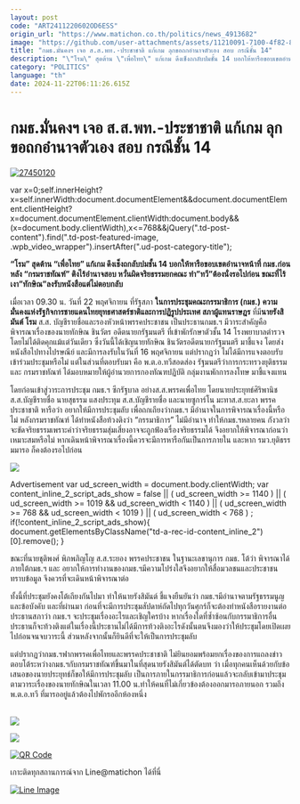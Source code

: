 ```yaml
---
layout: post
code: "ART2411220602OD6ESS"
origin_url: "https://www.matichon.co.th/politics/news_4913682"
image: "https://github.com/user-attachments/assets/11210091-7100-4f82-8bab-518cc1f64ac2"
title: "กมธ.มั่นคงฯ เจอ ส.ส.พท.-ประชาชาติ แก้เกม ลุกขอถกอำนาจตัวเอง สอบ กรณีชั้น 14"
description: "\"โรม\" สุดต้าน \"เพื่อไทย\" แก้เกม​ ดึงเช็งถกลับปมชั้น​ 14 บอกให้หารือ​ขอบเขตอำนาจหน้าที่​ กมธ.ก่อน​ หลัง \"กรมราชทัณฑ์\" ติงไร้อำนาจสอบ​ หวั่น​ ผิดจริยธรรมยกคณะ​"
category: "POLITICS"
language: "th"
date: 2024-11-22T06:11:26.615Z
---
```


# กมธ.มั่นคงฯ เจอ ส.ส.พท.-ประชาชาติ แก้เกม ลุกขอถกอำนาจตัวเอง สอบ กรณีชั้น 14

[![](https://www.matichon.co.th/wp-content/uploads/2024/11/27450120.jpg "27450120")](https://www.matichon.co.th/wp-content/uploads/2024/11/27450120.jpg)

var x=0;self.innerHeight?x=self.innerWidth:document.documentElement&&document.documentElement.clientHeight?x=document.documentElement.clientWidth:document.body&&(x=document.body.clientWidth),x<=768&&jQuery(".td-post-content").find(".td-post-featured-image, .wpb\_video\_wrapper").insertAfter(".ud-post-category-title");

**“โรม” สุดต้าน “เพื่อไทย” แก้เกม​ ดึงเช็งถกลับปมชั้น​ 14 บอกให้หารือ​ขอบเขตอำนาจหน้าที่​ กมธ.ก่อน​ หลัง “กรมราชทัณฑ์” ติงไร้อำนาจสอบ​ หวั่น​ ผิดจริยธรรมยกคณะ​ ทำ”ทวี”ต้องนั่งรอไปก่อน ขณะที่ไร้เงา”ทักษิณ”​ ลงรับหนังสือ​แต่ไม่ตอบกลับ​**

เมื่อเวลา 09.30 น. วันที่ 22 พฤศจิกายน ที่รัฐสภา **ในการประชุมคณะกรรมาธิการ (กมธ.) ความมั่นคงแห่งรัฐกิจการชายแดนไทยยุทธศาสตร์ชาติและการปฏิรูปประเทศ สภาผู้แทนราษฎร** ที่มี**นายรังสิมันต์​ โรม**​ ส.ส. บัญชีรายชื่อและรองหัวหน้าพรรคประชาชน​ เป็นประธานกมธ.ฯ ​ มีวาระสำคัญคือพิจารณาเรื่องของนายทักษิณ​ ชินวัตร​ อดีตนายกรัฐมนตรี ที่เข้าพักรักษาตัวชั้น 14 โรงพยาบาลตำรวจ โดยไม่ได้ติดคุกแม้แต่วันเดียว​ ซึ่งวันนี้ได้เชิญนายทักษิณ​ ชินวัตร​ อดีตนายกรัฐมนตรี​ มาชี้แจง​ โดยส่งหนังสือไปทางไปรษณีย์ และมีการลงรับในวันที่ 16 พฤศจิกายน แต่ปรากฏว่า​ ไม่ได้มีการแจงตอบรับเข้าร่วมประชุมหรือไม่​ แต่ในส่วนที่ตอบรับมา​ คือ​ พ.ต.อ.ทวี​ สอดส่อง รัฐมนตรีว่าการกระทรวงยุติธรรม​ และ​ กรมราชทัณฑ์​ ได้มอบหมายให้​ ผู้อำนวยการกองทัณฑปฏิบัติ​ กลุ่มงานพักการลงโทษ​ มาชี้แจง​แทน​

โดยก่อนเข้าสู่วาระการประชุม​ กมธ.ฯ ซีกรัฐบาล​ อย่างส.ส.พรรคเพื่อไทย โดยนายประยุทธ์​ ศิริพานิช​ ส.ส.บัญชีรายชื่อ นายสุธรรม แสงประทุม ส.ส.บัญชีรายชื่อ และนายซูการ์โน มะทา​ ส.ส.ยะลา พรรคประชาชาติ​ หารือว่า​ อยากให้มีการประชุมลับ​ เพื่อถกเถียงว่ากมธ.ฯ มีอำนาจในการพิจารณาเรื่องนี้หรือไม่ หลังกรมราชทัณฑ์​ ได้ทำหนังสือท้วงติงว่า​ “กรรมาธิการ” ไม่มีอำนาจ​ ทำให้กมธ.ฯหลายคน กังวลว่า​ จะขัดจริยธรรม​ เพราะคำว่าจริยธรรมสุ่มเสี่ยงอาจจะถูกฟ้องเรื่องจริยธรรมได้ จึงอยากให้พิจารณาก่อนว่าเหมาะสมหรือไม่ หากเดินหน้าพิจารณาเรื่องนี้​ ควรจะมีการหารือกันเป็นการภายใน และหาก รมว.ยุติธรร​ม​มารอ ก็คงต้องรอ​ไปก่อน

![](https://www.matichon.co.th/wp-content/uploads/2024/11/S__50872366_0-scaled.jpg)

Advertisement var ud\_screen\_width = document.body.clientWidth; var content\_inline\_2\_script\_ads\_show = false || ( ud\_screen\_width >= 1140 ) || ( ud\_screen\_width >= 1019 && ud\_screen\_width < 1140 ) || ( ud\_screen\_width >= 768 && ud\_screen\_width < 1019 ) || ( ud\_screen\_width < 768 ) ; if(!content\_inline\_2\_script\_ads\_show){ document.getElementsByClassName("td-a-rec-id-content\_inline\_2")\[0\].remove(); }

ขณะที่นายชุติพงศ์ พิภพภิญโญ ส.ส.ระยอง พรรคประชาชน ในฐานะเลขานุการ กมธ. โต้ว่า พิจารณาได้ภายใต้กมธ.ฯ และ อยากให้การทำงานของกมธ.ฯ​มีความโปร่งใสจึงอยากให้สื่อมวลชนและประชาชนทราบข้อมูล จึงควรที่จะเดินหน้าพิจารณาต่อ

ทั้งนี้ที่ประชุมยังคงโต้เถียงกันไปมา ทำให้นายรังสิมันต์​ ชี้แจงยืนยันว่า กมธ.ฯมีอำนาจตามรัฐธรรมนูญและข้อบังคับ และที่ผ่านมา ก่อนที่จะมีการประชุมสัปดาห์ถัดไป​ ทุกวันศุกร์ก็จะต้องทำหนังสือรายงานต่อประธานสภา​ว่า​ กมธ.ฯ จะประชุมเรื่องอะไรและเชิญใครบ้าง​ หากเรื่องใดที่ซ้ำซ้อนกับกรรมาธิการอื่น ประธานก็จะท้วงติง​ แต่ในเรื่องนี้ประธานไม่ได้มีการท้วงติงอะไร​ ดังนั้น​ตนจึงมองว่าให้ประชุมโดยเปิดเผยไปก่อนจนจบวาระนี้​ ส่วนหลังจากนั้น​ ก็ยินดีที่จะให้เป็นการประชุมลับ​

แต่ปรากฏว่ากมธ.ฯฟากพรรคเพื่อไทยและพรรคประชาชาติ​ ไม่ยินยอม​ พร้อมยกเรื่องของการแถลงข่าวตอบโต้ระหว่างกมธ.ฯกับกรมราชทัณฑ์ขึ้นมา​ ในที่สุดนายรังสิมัน​ต์ได้ตัดบท​ ว่า​ เมื่อทุกคนเห็นด้วยกับข้อเสนอของ​นายประยุทธ์​ ก็ขอให้มีการประชุมลับ เป็นการภายในกรรมาธิการก่อน​ แล้วจะกลับเข้ามาประชุมตามวาระเรื่องของนายทักษิณในเวลา 11.00 น.​ ทำให้คนที่ไม่เกี่ยวข้องต้องออกมารอภายนอก รวมถึงพ.ต.อ.ทวี​ ที่มารออยู่แล้ว​ ต้องไปพักรออีกห้องหนึ่ง  
​

![](https://www.matichon.co.th/wp-content/uploads/2024/11/S__50872326_0.jpg)

![](https://www.matichon.co.th/wp-content/uploads/2024/11/S__50872367_0-scaled.jpg)

[![QR Code](https://www.matichon.co.th/wp-content/uploads/2023/07/wob1371z.jpg)](https://lin.ee/ht0nDxX)

เกาะติดทุกสถานการณ์จาก Line@matichon ได้ที่นี่

[![Line Image](https://www.matichon.co.th/wp-content/uploads/2023/07/th.png)](https://lin.ee/ht0nDxX)